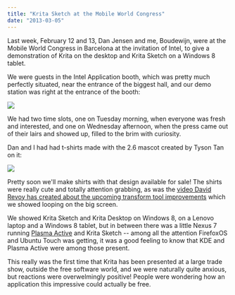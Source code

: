 ```yaml
---
title: "Krita Sketch at the Mobile World Congress"
date: "2013-03-05"
---
```


Last week, February 12 and 13, Dan Jensen and me, Boudewijn, were at the Mobile World Congress in Barcelona at the invitation of Intel, to give a demonstration of Krita on the desktop and Krita Sketch on a Windows 8 tablet.

We were guests in the Intel Application booth, which was pretty much perfectly situated, near the entrance of the biggest hall, and our demo station was right at the entrance of the booth:

![](/images/posts/2013/mwc2013.jpg)

We had two time slots, one on Tuesday morning, when everyone was fresh and interested, and one on Wednesday afternoon, when the press came out of their lairs and showed up, filled to the brim with curiosity.

Dan and I had had t-shirts made with the 2.6 mascot created by Tyson Tan on it:

![](/images/posts/2013/mascot_20120519_krita3ss.png)

Pretty soon we'll make shirts with that design available for sale! The shirts were really cute and totally attention grabbing, as was the [video David Revoy has created about the upcoming transform tool improvements](http://krita.org/item/131-free-transform-tool) which we showed looping on the big screen.

We showed Krita Sketch and Krita Desktop on Windows 8, on a Lenovo laptop and a Windows 8 tablet, but in between there was a little Nexus 7 running [Plasma Active](http://plasma-active.org) and Krita Sketch -- among all the attention FirefoxOS and Ubuntu Touch was getting, it was a good feeling to know that KDE and Plasma Active were among those present.

This really was the first time that Krita has been presented at a large trade show, outside the free software world, and we were naturally quite anxious, but reactions were overwelmingly positive! People were wondering how an application this impressive could actually be free.
